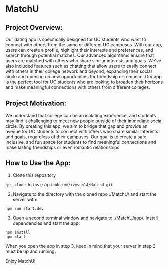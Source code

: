 # MatchU

## Project Overview:
Our dating app is specifically designed for UC students who want to connect with others from the same or different UC campuses. With our app, users can create a profile, highlight their interests and preferences, and search through potential matches. Our advanced algorithms ensure that users are matched with others who share similar interests and goals. We've also included features such as chatting that allow users to easily connect with others in their college network and beyond, expanding their social circle and opening up new opportunities for friendship or romance. Our app is the perfect tool for UC students who are looking to broaden their horizons and make meaningful connections with others from different colleges.

## Project Motivation:
We understand that college can be an isolating experience, and students may find it challenging to meet new people outside of their immediate social circle. By creating this app, we aim to bridge that gap and provide an avenue for UC students to connect with others who share similar interests and goals, regardless of their campuses. Our goal is to create a safe, inclusive, and fun space for students to find meaningful connections and make lasting friendships or even romantic relationships.

## How to Use the App:
1. Clone this repository
```
git clone https://github.com/ivysun14/MatchU.git
```
2. Navigate to the directory with the cloned repo ./MatchU/ and start the server with:
```
npm run start:dev
```
3. Open a second terminal window and navigate to ./MatchU/app/. Install dependencies and start the app:
```
npm install
npm start
```
When you open the app in step 3, keep in mind that your server in step 2 must be up and running.

Enjoy MatchU!
